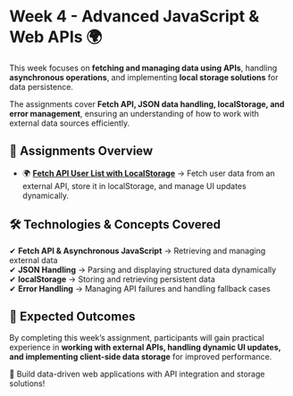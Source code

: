 # Week 4 - Advanced JavaScript & Web APIs 🌍

This week focuses on **fetching and managing data using APIs**, handling **asynchronous operations**, and implementing **local storage solutions** for data persistence.

The assignments cover **Fetch API, JSON data handling, localStorage, and error management**, ensuring an understanding of how to work with external data sources efficiently.

## 📌 Assignments Overview

- 🌍 **[Fetch API User List with LocalStorage](../week-4/homework-1-fetch-api-user-list/)** → Fetch user data from an external API, store it in localStorage, and manage UI updates dynamically.

## 🛠 Technologies & Concepts Covered

✔ **Fetch API & Asynchronous JavaScript** → Retrieving and managing external data  
✔ **JSON Handling** → Parsing and displaying structured data dynamically  
✔ **localStorage** → Storing and retrieving persistent data  
✔ **Error Handling** → Managing API failures and handling fallback cases

## 🎯 Expected Outcomes

By completing this week’s assignment, participants will gain practical experience in **working with external APIs, handling dynamic UI updates, and implementing client-side data storage** for improved performance.

🚀 Build data-driven web applications with API integration and storage solutions!
